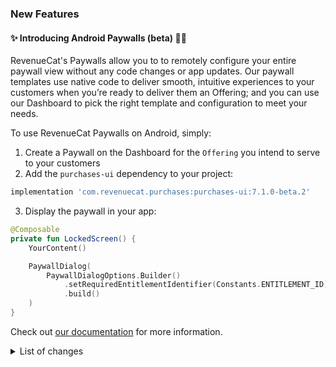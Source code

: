 ### New Features
#### ✨ Introducing Android Paywalls (beta) 🐾🧱

RevenueCat's Paywalls allow you to to remotely configure your entire paywall view without any code changes or app updates.
Our paywall templates use native code to deliver smooth, intuitive experiences to your customers when you’re ready to deliver them an Offering; and you can use our Dashboard to pick the right template and configuration to meet your needs.

To use RevenueCat Paywalls on Android, simply:

1. Create a Paywall on the Dashboard for the `Offering` you intend to serve to your customers
2. Add the `purchases-ui` dependency to your project:
```groovy
implementation 'com.revenuecat.purchases:purchases-ui:7.1.0-beta.2'
```
3. Display the paywall in your app:
```kotlin
@Composable
private fun LockedScreen() {
    YourContent()

    PaywallDialog(
        PaywallDialogOptions.Builder()
            .setRequiredEntitlementIdentifier(Constants.ENTITLEMENT_ID)
            .build()
    )
}
```

Check out [our documentation](https://www.revenuecat.com/docs/paywalls) for more information.


<details>

<summary>List of changes</summary>

* Add `StoreProduct.pricePerMonth` (#1369) via NachoSoto (@NachoSoto)
* Paywalls: Support condensed footer presentation in template 2 (#1365) via Toni Rico (@tonidero)
* Paywalls: Support Google fonts and font families with multiple fonts (#1338) via Toni Rico (@tonidero)
* Paywalls: Support custom fonts through FontProvider (#1328) via Toni Rico (@tonidero)
* Paywalls: Enable footer modes in paywall tester paywalls tab (#1368) via Toni Rico (@tonidero)
* `Paywalls`: calculate `discountRelativeToMostExpensivePerMonth` (#1370) via NachoSoto (@NachoSoto)
* `Paywalls`: improve handling of lifetime/custom packages (#1363) via NachoSoto (@NachoSoto)
* `Paywalls`: finished localization support (#1362) via NachoSoto (@NachoSoto)
* Paywalls: backwards compatible blurring (#1327) via Andy Boedo (@aboedo)
* `Paywalls`: improve `LoadingPaywall` (#1364) via NachoSoto (@NachoSoto)
* Paywalls: Fix paywall compose previews (#1360) via Toni Rico (@tonidero)
* Paywalls: Add custom font example to paywalls screen (#1358) via Toni Rico (@tonidero)
* Add sample templates to paywalls tester  (#1330) via Cesar de la Vega (@vegaro)
* Expose new `TestStoreProduct` (#1333) via NachoSoto (@NachoSoto)
* Add support for multiple intro offers in IntroEligibilityStateView (#1319) via Cesar de la Vega (@vegaro)
* Paywalls: Add support to launch paywall as activity (#1317) via Toni Rico (@tonidero)
* Parse `{{ sub_offer_price_2 }}` and `{{ sub_offer_duration_2 }}` variables (#1313) via Cesar de la Vega (@vegaro)
* Paywalls: Add PaywallFooter composable to present a minified paywall UI that allows for custom paywalls (#1314) via Toni Rico (@tonidero)
* Paywalls: Add API to display paywall as a composable dialog (#1297) via Toni Rico (@tonidero)
* Template 3 (#1294) via Cesar de la Vega (@vegaro)
* PaywallData validation (#1273) via Cesar de la Vega (@vegaro)
* Creates default PaywallData (#1261) via Cesar de la Vega (@vegaro)
* Paywalls: Add support for `total_price_and_per_month` variable in paywalls (#1285) via Toni Rico (@tonidero)
* Paywalls: Add support for `sub_offer_duration` variable in paywalls (#1283) via Toni Rico (@tonidero)
* Paywalls: Add support for `sub_offer_price` variable processing in paywalls (#1279) via Toni Rico (@tonidero)
* Created enum with variable names (#1270) via Cesar de la Vega (@vegaro)
* Paywalls: Add support for SUB_DURATION variable in paywalls (#1276) via Toni Rico (@tonidero)
* Paywalls: Implement `price_per_period` variable support (#1269) via Toni Rico (@tonidero)
* Paywalls: Add support for `sub_period` variable (#1264) via Toni Rico (@tonidero)
* Paywalls: Add `product_name` variable support (#1263) via Toni Rico (@tonidero)
* Adds localizedConfiguration (#1238) via Cesar de la Vega (@vegaro)
* Paywalls: Add variable processing to paywall strings (#1251) via Toni Rico (@tonidero)
* Add `formattedPricePerMonth` helper to `StoreProduct` and `PricingPhase` (#1255) via Toni Rico (@tonidero)
* Add `valueInMonths` helper to `Period` class (#1250) via Toni Rico (@tonidero)
* Show dialog after completed or error purchasing (#1246) via Cesar de la Vega (@vegaro)
* Hook up purchasing listeners (#1243) via Cesar de la Vega (@vegaro)
* Add callToActionSecondaryBackground (#1236) via Cesar de la Vega (@vegaro)
* Add configForLocale to PaywallData  (#1227) via Cesar de la Vega (@vegaro)
* Add revision and remove default_locale (#1226) via Cesar de la Vega (@vegaro)
* Serializes PaywallData (#1222) via Cesar de la Vega (@vegaro)
* Adds kotlinx serialization (#1221) via Cesar de la Vega (@vegaro)
* Add PaywallData and its classes (#1219) via Cesar de la Vega (@vegaro)
* `Paywalls`: fixed `Footer` padding (#1354) via NachoSoto (@NachoSoto)
* Paywalls: Rename `PaywallView` to `Paywall` (#1351) via Toni Rico (@tonidero)
* `Paywalls`: disable `PurchaseButton` during purchases (#1352) via NachoSoto (@NachoSoto)
* `Paywalls`: enable library publishing (#1353) via NachoSoto (@NachoSoto)
* `Paywalls`: handle "action in progress" state (#1346) via NachoSoto (@NachoSoto)
* `Paywalls`: support `{{ sub_duration_in_months }}` (#1348) via NachoSoto (@NachoSoto)
* `Paywalls`: new `PaywallActivityLauncher.launchIfNeeded` methods (#1335) via NachoSoto (@NachoSoto)
* `Paywalls`: `ViewThatFits` equivalent to improve `Footer` (#1258) via NachoSoto (@NachoSoto)
* `Paywalls`: polish template 1 (#1343) via NachoSoto (@NachoSoto)
* `Paywalls`: polish template 3 (#1344) via NachoSoto (@NachoSoto)
* `Paywalls`: improved default paywall (#1342) via NachoSoto (@NachoSoto)
* `Paywalls`: display default template in paywalls tester (#1341) via NachoSoto (@NachoSoto)
* `Paywalls`: animate package selection transitions (#1337) via NachoSoto (@NachoSoto)
* `Paywalls`: polished `Template2`, `PurchaseButton`, and `Footer` (#1336) via NachoSoto (@NachoSoto)
* Add revenuecatui gradle.properties to specify name of dependency (#1324) via Toni Rico (@tonidero)
* `Paywalls`: log error when failing to load images (#1321) via NachoSoto (@NachoSoto)
* Log errors when displaying default paywall (#1318) via Cesar de la Vega (@vegaro)
* Rename packages to packageIds in PaywallData (#1309) via Cesar de la Vega (@vegaro)
* Fix material theme references to use Material3 versions (#1326) via Toni Rico (@tonidero)
* `Paywalls`: changed PaywallsTester app icon (#1323) via NachoSoto (@NachoSoto)
* `Paywalls`: fixed `PaywallDialog.setRequiredEntitlementIdentifier` (#1322) via NachoSoto (@NachoSoto)
* `Paywalls`: Markdown support (#1312) via NachoSoto (@NachoSoto)
* `PaywallsTester`: added template name to offerings list (#1316) via NachoSoto (@NachoSoto)
* Paywalls: Update paywall tester to be able to display paywall footer (#1315) via Toni Rico (@tonidero)
* `Paywalls`: use `IntroEligibilityStateView` (#1311) via NachoSoto (@NachoSoto)
* PaywallData validation tests (#1310) via Cesar de la Vega (@vegaro)
* `Paywalls`: implemented `LoadingPaywallView` with `placeholder` (#1284) via NachoSoto (@NachoSoto)
* `Paywalls`: created `LoadingPaywallView` (#1282) via NachoSoto (@NachoSoto)
* Fix template test data (#1308) via Cesar de la Vega (@vegaro)
* `Paywalls`: changed `PurchaseButton` to use `IntroEligibilityStateView` (#1305) via NachoSoto (@NachoSoto)
* Refactor checking for available packages when creating package configuration (#1307) via Cesar de la Vega (@vegaro)
* Extract templates from TestData (#1299) via Cesar de la Vega (@vegaro)
* Paywalls: Add some tests to intro eligibility calculation (#1303) via Toni Rico (@tonidero)
* Paywalls: Template2 improve select button (#1301) via Toni Rico (@tonidero)
* Paywalls: Add multiple offers fields to the paywall response and processing (#1302) via Toni Rico (@tonidero)
* `Paywalls`: Intro Eligibility dependent composable (#1286) via NachoSoto (@NachoSoto)
* `Paywalls`: `InternalPaywallView` now takes a `PaywallViewMode` parameter (#1281) via NachoSoto (@NachoSoto)
* `Paywalls`: new `PaywallIcon` (#1274) via NachoSoto (@NachoSoto)
* Paywalls: Add tests for additional periods in variable processor (#1278) via Toni Rico (@tonidero)
* Paywalls: Adds some initial spanish strings and some initial preview (#1266) via Toni Rico (@tonidero)
* `Paywalls`: added transition when loading images (#1272) via NachoSoto (@NachoSoto)
* `Paywalls`: initial template 1 implementation (#1259) via NachoSoto (@NachoSoto)
* Created `Footer` (#1245) via NachoSoto (@NachoSoto)
* Paywalls: Add more tests in `VariableProcessorTest` (#1262) via Toni Rico (@tonidero)
* Paywalls: Add template configuration factory tests (#1249) via Toni Rico (@tonidero)
* `Paywalls`: extracted `ApplicationContext` interface and `MockViewModel` (#1257) via NachoSoto (@NachoSoto)
* PaywallTester: Improve AppInfo screen to allow LogIn/LogOut and display debug menu (#1253) via Toni Rico (@tonidero)
* PaywallTester: Do not show error dialog if cancellation (#1252) via Toni Rico (@tonidero)
* Paywalls: Map data inputs into consumable TemplateConfiguration class (#1242) via Toni Rico (@tonidero)
* `Paywalls`: new `TestData` to store fake paywalls (#1239) via NachoSoto (@NachoSoto)
* `Paywalls`: created `PaywallBackground` (#1240) via NachoSoto (@NachoSoto)
* Paywalls: Organize files into packages (#1241) via Toni Rico (@tonidero)
* Add PaywallDataTest (#1237) via Cesar de la Vega (@vegaro)
* Paywalls: Use coil to load images (#1235) via Toni Rico (@tonidero)
* Paywalls: Add logger class to unify logging behavior (#1233) via Toni Rico (@tonidero)
* Paywalls: Add initial Template2 UI and using colors and texts in paywall (#1232) via Toni Rico (@tonidero)
* Paywalls: Use coroutines to interact with SDK (#1224) via Toni Rico (@tonidero)
* Paywalls: Add simple paywall and use in tester app (#1223) via Toni Rico (@tonidero)
* PaywallTester: Visualize offerings in offerings tab and navigate to new screen (#1220) via Toni Rico (@tonidero)
* Add RevenueCatUI module and initial API (#1213) via Toni Rico (@tonidero)
* Paywalls: Add restore paywall callbacks (#1350) via Toni Rico (@tonidero)
* Update to use name instead of id when creating sample offering  (#1347) via Cesar de la Vega (@vegaro)
* Fix loading another template in Paywalls screen (#1345) via Cesar de la Vega (@vegaro)
* Paywalls: Make DialogScaffold private (#1329) via Toni Rico (@tonidero)
* Better handling of packages not found for id error (#1295) via Cesar de la Vega (@vegaro)
* Add preview for default data (#1292) via Cesar de la Vega (@vegaro)
* Paywalls: Fix state update upon locale changes (#1287) via Toni Rico (@tonidero)
* Paywalls: Fix locale selection logic for previews (#1267) via Toni Rico (@tonidero)
* Fix OfferingsParser exceptions being swallowed (#1228) via Cesar de la Vega (@vegaro)
* Fix tests that broke when adding PaywallData (#1229) via Cesar de la Vega (@vegaro)
* `Paywalls`: disallow purchasing currently subscribed products (#1334) via NachoSoto (@NachoSoto)
* `Paywalls`: `PaywallColor` supports RGBA (#1332) via NachoSoto (@NachoSoto)
* offerdetails is optional via Cesar de la Vega (@vegaro)
* Nightly deploy of paywall tester (#1231) via Cesar de la Vega (@vegaro)
* Paywalls: Use paywall data in paywall (#1230) via Toni Rico (@tonidero)
* Create paywall tester app (#1218) via Toni Rico (@tonidero)

</details>
